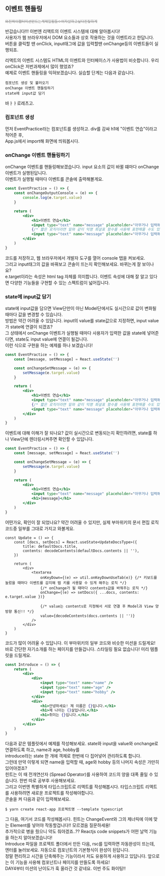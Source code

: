 ## 이벤트 핸들링

<small><del style="color: gray;">와진짜이챕터미션만드는게제일힘들ㅇ어자살하고싶다진짛하게</del></small>

반갑습니다!!! 이번엔 리액트의 이벤트 시스템에 대해 알아봅시다!  
사용자가 웹 브라우저에서 DOM 요소들과 상호 작용하는 것을 이벤트라고 한답니다.  
버튼을 클릭할 땐 onClick, input태그에 값을 입력할땐 onChange등의 이벤트들이 실행되죠.

리액트의 이벤트 시스템도 HTML의 이벤트와 인터페이스가 사용법이 비슷합니다. 우리 onClick은 저번과제에서 많이 했었죠?  
예제로 이벤트 핸들링을 익혀보겠습니다. 실습할 단계는 다음과 같습니다.

```
컴포넌트 생성 및 불러오기
onChange 이벤트 핸들링하기
state에 input값 담기
```

바ㅏㅏ로레츠고.

### 컴포넌트 생성

먼저 EventPractice라는 컴포넌트를 생성하고. div를 감싸 h1에 "이벤트 연습"이라고 적어준 후,  
App.js에서 import해 화면에 띄워봅시다.

### onChange 이벤트 핸들링하기

onChange 이벤트를 핸들링해보겠습니다. input 요소의 값이 바뀔 떄마다 onChange 이벤트가 실행된답니다.  
이벤트가 실행될 때마다 이벤트를 콘솔에 출력해볼게요.

```jsx
const EventPractice = () => {
	const onChangeOutputConsole = (e) => {
		console.log(e.target.value)
	}

	return (
		<div>
			<h1>이벤트 연습</h1>
			<input type="text" name="message" placeholder="아무거나 입력해 보세요" onChange={onChangeOutputConsole} />
			{/* 짧은 로직이라면 밑와 같이 익명 화살표 함수를 사용해 표현해줄 수도 있습니다. */}
			<input type="text" name="message" placeholder="아무거나 입력해 보세요" onChange={(e) => console.log(e.target.value)} />
		</div>
	)
}
```

코드를 저장하고, 웹 브라우저에서 개발자 도구를 열어 console 탭을 켜보세요.  
그리고 input태그의 값을 바꿔보고 콘솔이 뜨는지 확인해보세요. 바뀌는게 잘 보이나요?  
e.target이라는 속성은 html tag 자체를 의미합니다. 이벤트 속성에 대해 잘 알고 있다면 다양한 기능들을 구현할 수 있는 스펙트럼이 넓어집니다.

### state에 input값 담기

state에 input값을 담으면 View단만이 아닌 Model단에서도 실시간으로 값이 변화될 때마다 값을 변경할 수 있습니다.  
방법은 약간 어려울 수 있답니다. input의 value를 state값으로 지정하면, input value가 state에 연결이 되겠죠?  
그 상태에서 onChange 이벤트가 실행될 때마다 사용자가 입력한 값을 state에 넣어준다면, state도 input value에 연결이 될겁니다.  
이런 식으로 구현을 하는 예제를 하나 보겠습니다!

```jsx
const EventPractice = () => {
	const [message, setMessage] = React.useState('')

	const onChangeSetMessage = (e) => {
		setMessage(e.target.value)
	}

	return (
		<div>
			<h1>이벤트 연습</h1>
			<input type="text" name="message" placeholder="아무거나 입력해 보세요" onChange={onChangeSetMessage} value={message} />
			{/* 짧은 로직이라면 밑와 같이 익명 화살표 함수를 사용해 표현해줄 수도 있습니다. */}
			<input type="text" name="message" placeholder="아무거나 입력해 보세요" onChange={(e) => setMessage(e.target.value)} value={message} />
		</div>
	)
}
```

이벤트에 대해 이해가 잘 되나요? 값이 실시간으로 변동되는지 확인하려면, state를 하나 View단에 렌더링시켜주면 확인할 수 있답니다.

```jsx
const EventPractice = () => {
	const [message, setMessage] = React.useState('')

	const onChangeSetMessage = (e) => {
		setMessage(e.target.value)
	}

	return (
		<div>
			<h1>이벤트 연습</h1>
			<input type="text" name="message" placeholder="아무거나 입력해 보세요" onChange={onChangeSetMessage} value={message} />
			<h1>{message}</h1>
		</div>
	)
}
```

어떤가요, 확인이 잘 되었나요? 약간 어려울 수 있지만, 실제 부마위키의 문서 편집 로직 코드중 일부를 그대로 가지고 와볼게요.

```tsx
const Update = () => {
	const [docs, setDocs] = React.useState<UpdateDocsType>({
		title: defaultDocs.title,
		contents: decodeContents(defaultDocs.contents || ''),
	})

	return (
		<div>
			<textarea
				onKeyDown={(e) => util.onKeyDownUseTab(e)} {/* 키보드를 눌렀을 때마다 이벤트를 감지해 탭 키를 사용할 수 있게 해주는 로직 */}
                {/* onChange가 될 때마다 contents값을 바꿔주는 로직 */}
				onChange={(e) => setDocs({ ...docs, contents: e.target.value })}

                {/* value는 contents로 지정해서 서로 연결 후 Model과 View 양방향 통신!! */}
				value={decodeContents(docs.contents || '')}
			/>
		</div>
	)
}
```

코드가 많이 어려울 수 있답니다. 이 부마위키의 일부 코드와 비슷한 미션을 드릴게요!  
바로 간단한 자기소개를 하는 페이지를 만들겁니다. 스타일링 필요 없습니다! 미리 템플릿을 드릴게요.

```jsx
const Introduce = () => {
	return (
		<div>
			<div>
				<input type="text" name="name" />
				<input type="text" name="age" />
				<input type="text" name="hobby" />
			</div>
			<div>
				<h1>안녕하세요! 제 이름은 {}입니다.</h1>
				<h1>제 나이는 {}살입니다.</h1>
				<h1>취미는 {}입니다.</h1>
			</div>
		</div>
	)
}
```

다음과 같은 템플릿에서 예제를 작성해보세요. state와 input을 value와 onchange로 연결하도록 하고, name과 age, hobby를  
introduce라는 state 한 개에 객체로 한번에 다 집어넣어 관리하도록 합니다.  
그런데 만약 이렇게 되면 name을 입력할 때, age와 hobby 등의 나머지 속성은 가만히 있어야겠죠?  
힌트는 이 때 전개연산자 (Spread Operator)를 사용하여 코드의 양을 대폭 줄일 수 있습니다. 한번 따로 공부후 사용해보세요.  
그리고 이번엔 특별하게 타입스크립트로 리액트를 작성해봅시다. 타입스크립트 리액트를 사용하려면 새로운 프로젝트를 작성해야합니다.  
콘솔을 켜 다음과 같이 입력해보세요.

```
$ yarn create react-app 프로젝트명 --template typescript
```

그 다음, 여기서 코드를 작성해봅시다. 힌트는 ChangeEvent와 그의 제너릭에 이에 맞는 Element를 넣어야 작동할겁니다!! 모르겠음 질문하세용!  
추가적으로 병을 줬으니 약도 줘야겠죠..?? Reactjs code snippets가 어떤 날먹 기능을 하는지 알아보겠습니다!  
Introduce 파일을 프로젝트 폴더에서 만든 다음, rsc를 입력하면 자동완성이 뜨는데, 엔터를 눌러보세요. 자동으로 컴포넌트의 기본형식이 완성이 된답니다.  
정말 편리하고 시간을 단축해주는 기능이라서 저도 유용하게 사용하고 있답니다. 앞으로는 이 기능을 사용해 컴포넌트나 페이지를 만들도록 하세요!  
DAY4부터 미션의 난이도가 훅 올라간 것 같네요. 이번 주도 화이팅!!
